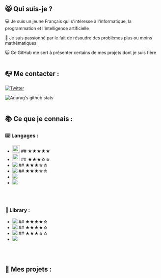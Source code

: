 
## 😸 Qui suis-je ?

💻 Je suis un jeune Français qui s'intéresse à l'informatique, la programmation et l'intelligence artificielle 

🔎 Je suis passionné par le fait de résoudre des problèmes plus ou moins mathématiques 

😺 Ce GitHub me sert à présenter certains de mes projets dont je suis fière 
<br><br>

## 📭 Me contacter :

[![Twitter](https://en.wikipedia.org/wiki/Twitter#/media/File:Twitter_Logo_as_of_2021.svg)](https://twitter.com/Chlouis_py)

![Anurag's github stats](https://github-readme-stats.vercel.app/api?username=chlouispy&hide=issues&show_icons=true)
<br><br>

## 📚 Ce que je connais :

### ⌨️ Langages :

 - <img src="https://upload.wikimedia.org/wikipedia/commons/c/c3/Python-logo-notext.svg" width=24px> ## ★★★★★
 - <img src="https://upload.wikimedia.org/wikipedia/commons/thumb/9/99/Unofficial_JavaScript_logo_2.svg/1024px-Unofficial_JavaScript_logo_2.svg.png" width=24px> ## ★★★☆☆
 - <img src="https://upload.wikimedia.org/wikipedia/commons/thumb/0/05/Go_Logo_Blue.svg/1920px-Go_Logo_Blue.svg.png" heigth=24px> ## ★★★☆☆
 - <img src="https://www.britefish.net/wp-content/uploads/2019/07/logo-c-1.png" heigth=24px> ## ★★★☆☆
 - <img src="https://upload.wikimedia.org/wikipedia/commons/6/61/HTML5_logo_and_wordmark.svg" heigth=24px>
 - <img src="https://upload.wikimedia.org/wikipedia/commons/d/d5/CSS3_logo_and_wordmark.svg" heigth=24px>
<br><br>

### 📖 Library :

 - <img src="https://upload.wikimedia.org/wikipedia/commons/a/ae/Keras_logo.svg" heigth=24px> ## ★★★★☆
 - <img src="https://user-images.githubusercontent.com/50221806/86498201-a8bd8680-bd39-11ea-9d08-66b610a8dc01.png" heigth=24px> ## ★★★★☆
 - <img src="https://upload.wikimedia.org/wikipedia/commons/2/2d/Tensorflow_logo.svg" heigth=24px> ## ★★★☆☆
 - <img src="https://pytorch.org/assets/images/pytorch-logo.png" heigth=24px>
<br><br>

## 📂 Mes projets :
